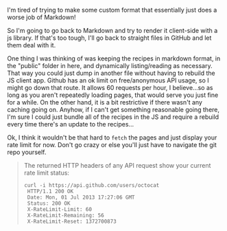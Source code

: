 I'm tired of trying to make some custom format
that essentially just does a worse job of Markdown!

So I'm going to go back to Markdown and try to render it client-side
with a js library. If that's too tough, I'll go back to straight files
in GitHub and let them deal with it.

One thing I was thinking of was keeping the recipes in markdown format, in the "public"
folder in here, and dynamically listing/reading as necessary. That way you could just
dump in another file without having to rebuild the JS client app. Github has an ok limit
on free/anonymous API usage, so I might go down that route. It allows 60 requests per
hour, I believe...so as long as you aren't repeatedly loading pages, that would serve
you just fine for a while. On the other hand, it is a bit restrictive if there wasn't
any caching going on. Anyhow, if I can't get something reasonable going there, I'm
sure I could just bundle all of the recipes in the JS and require a rebuild every time
there's an update to the recipes...

Ok, I think it wouldn't be that hard to `fetch` the pages and just display your rate limit for now. Don't go crazy or else you'll just have to navigate the git repo yourself.

> The returned HTTP headers of any API request show your current rate limit status:
> ```
> curl -i https://api.github.com/users/octocat
>  HTTP/1.1 200 OK
>  Date: Mon, 01 Jul 2013 17:27:06 GMT
>  Status: 200 OK
>  X-RateLimit-Limit: 60
>  X-RateLimit-Remaining: 56
>  X-RateLimit-Reset: 1372700873
>  ```